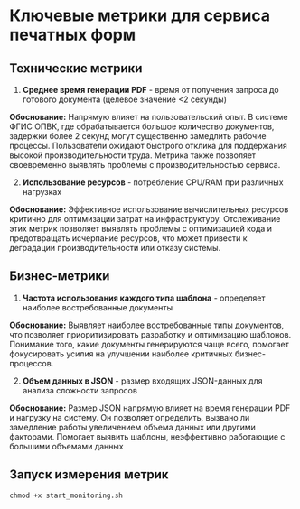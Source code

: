 # Ключевые метрики для сервиса печатных форм

## Технические метрики

1. **Среднее время генерации PDF** - время от получения запроса до готового документа (целевое значение <2 секунды)

**Обоснование:** Напрямую влияет на пользовательский опыт. В системе ФГИС ОПВК, где обрабатывается большое количество документов, задержки более 2 секунд могут существенно замедлить рабочие процессы. Пользователи ожидают быстрого отклика для поддержания высокой производительности труда. Метрика также позволяет своевременно выявлять проблемы с производительностью сервиса.

2. **Использование ресурсов** - потребление CPU/RAM при различных нагрузках

**Обоснование:** Эффективное использование вычислительных ресурсов критично для оптимизации затрат на инфраструктуру. Отслеживание этих метрик позволяет выявлять проблемы с оптимизацией кода и предотвращать исчерпание ресурсов, что может привести к деградации производительности или отказу системы.

## Бизнес-метрики

1. **Частота использования каждого типа шаблона** - определяет наиболее востребованные документы

**Обоснование:** Выявляет наиболее востребованные типы документов, что позволяет приоритизировать разработку и оптимизацию шаблонов. Понимание того, какие документы генерируются чаще всего, помогает фокусировать усилия на улучшении наиболее критичных бизнес-процессов.

2. **Объем данных в JSON** - размер входящих JSON-данных для анализа сложности запросов

**Обоснование:** Размер JSON напрямую влияет на время генерации PDF и нагрузку на систему. Он позволяет определить, вызвано ли замедление работы увеличением объема данных или другими факторами. Помогает выявить шаблоны, неэффективно работающие с большими объемами данных

## Запуск измерения метрик

``
chmod +x start_monitoring.sh
``

